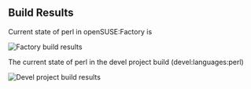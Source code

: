 
## Build Results

Current state of perl in openSUSE:Factory is

![Factory build results](https://br.opensuse.org/status/openSUSE:Factory/perl-Parallel-ForkManager/standard)

The current state of perl in the devel project build (devel:languages:perl)

![Devel project build results](https://br.opensuse.org/status/devel:languages:perl/perl-Parallel-ForkManager)


